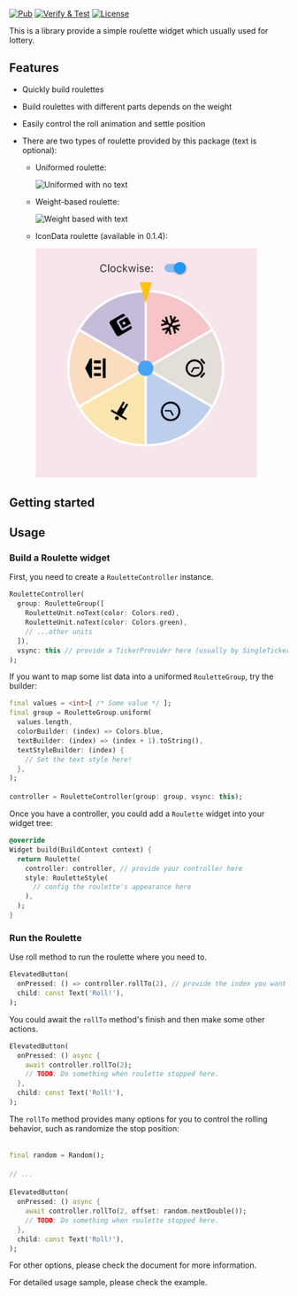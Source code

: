 [![Pub](https://img.shields.io/pub/v/roulette.svg)](https://pub.dev/packages/roulette)
[![Verify & Test](https://github.com/do9core/roulette/actions/workflows/verify_and_test.yml/badge.svg)](https://github.com/do9core/roulette/actions/workflows/verify_and_test.yml)
[![License](https://img.shields.io/github/license/do9core/roulette)](https://www.apache.org/licenses/LICENSE-2.0)

This is a library provide a simple roulette widget which usually used for lottery.

## Features

* Quickly build roulettes
* Build roulettes with different parts depends on the weight
* Easily control the roll animation and settle position
* There are two types of roulette provided by this package (text is optional):

  * Uniformed roulette:

    <img alt="Uniformed with no text" src="https://raw.githubusercontent.com/do9core/roulette/main/README.assets/uniform_no_text.png" width="400">

  * Weight-based roulette:

    <img alt="Weight based with text" src="https://raw.githubusercontent.com/do9core/roulette/main/README.assets/weight_based_with_text.png" width="400">

  * IconData roulette (available in 0.1.4):

    <img alt="Icon roulette" src="https://raw.githubusercontent.com/do9core/roulette/main/README.assets/uniform_icons.png" width="400">

## Getting started

## Usage

### Build a Roulette widget

First, you need to create a `RouletteController` instance.

```dart
RouletteController(
  group: RouletteGroup([
    RouletteUnit.noText(color: Colors.red),
    RouletteUnit.noText(color: Colors.green),
    // ...other units
  ]),
  vsync: this // provide a TickerProvider here (usually by SingleTickerProviderStateMixin)
);
```

If you want to map some list data into a uniformed `RouletteGroup`, try the builder:

```dart
final values = <int>[ /* Some value */ ];
final group = RouletteGroup.uniform(
  values.length,
  colorBuilder: (index) => Colors.blue,
  textBuilder: (index) => (index + 1).toString(),
  textStyleBuilder: (index) {
    // Set the text style here!
  },
);

controller = RouletteController(group: group, vsync: this);
```

Once you have a controller, you could add a `Roulette` widget into your widget tree:

```dart
@override
Widget build(BuildContext context) {
  return Roulette(
    controller: controller, // provide your controller here
    style: RouletteStyle(
      // config the roulette's appearance here
    ),
  );
}
```

### Run the Roulette

Use roll method to run the roulette where you need to.

```dart
ElevatedButton(
  onPressed: () => controller.rollTo(2), // provide the index you want to settle
  child: const Text('Roll!'),
);
```

You could await the `rollTo` method's finish and then make some other actions.

```dart
ElevatedButton(
  onPressed: () async {
    await controller.rollTo(2);
    // TODO: Do something when roulette stopped here.
  },
  child: const Text('Roll!'),
);
```

The `rollTo` method provides many options for you to control the rolling behavior, such as randomize the stop position:

```dart

final random = Random();

// ...

ElevatedButton(
  onPressed: () async {
    await controller.rollTo(2, offset: random.nextDouble());
    // TODO: Do something when roulette stopped here.
  },
  child: const Text('Roll!'),
);
```

For other options, please check the document for more information.

For detailed usage sample, please check the example.
